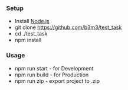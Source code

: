 ### Setup

- Install [Node.js](https://nodejs.org/en/)
- git clone https://github.com/b3m3/test_task
- cd ./test_task
- npm install

### Usage

- npm run start - for Development
- npm run build - for Production
- npm run zip - export project to .zip
